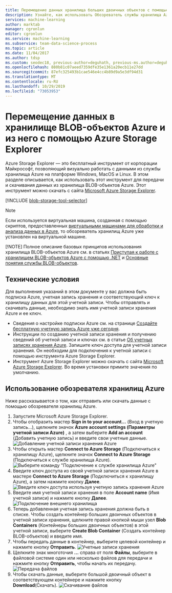 ```yaml
---
title: Перемещение данных хранилища больших двоичных объектов с помощью обозревателя службы хранилища Azure — командный процесс обработки и анализа данных
description: Узнайте, как использовать Обозреватель службы хранилища Azure для отправки и скачивания данных из хранилища BLOB-объектов Azure.
services: machine-learning
author: marktab
manager: cgronlun
editor: cgronlun
ms.service: machine-learning
ms.subservice: team-data-science-process
ms.topic: article
ms.date: 11/04/2017
ms.author: tdsp
ms.custom: seodec18, previous-author=deguhath, previous-ms.author=deguhath
ms.openlocfilehash: 880b81c07aeed7359dfe35e1361a20ecb11e27dd
ms.sourcegitcommit: 87efc325493b1cae546e4cc4b89d9a5e3df94d31
ms.translationtype: MT
ms.contentlocale: ru-RU
ms.lasthandoff: 10/29/2019
ms.locfileid: "73053953"
---
```

# <a name="move-data-to-and-from-azure-blob-storage-using-azure-storage-explorer"></a>Перемещение данных в хранилище BLOB-объектов Azure и из него с помощью Azure Storage Explorer
Azure Storage Explorer — это бесплатный инструмент от корпорации Майкрософт, позволяющий визуально работать с данными из службы хранилища Azure на платформе Windows, MacOS и Linux. В этом разделе описывается, как использовать этот инструмент для передачи и скачивания данных из хранилища BLOB-объектов Azure. Этот инструмент можно скачать с сайта [Microsoft Azure Storage Explorer](https://storageexplorer.com/).

[!INCLUDE [blob-storage-tool-selector](../../../includes/machine-learning-blob-storage-tool-selector.md)]

> [!NOTE]
> Если используется виртуальная машина, созданная с помощью скриптов, предоставленных [виртуальными машинами для обработки и анализа данных в Azure](virtual-machines.md), то обозреватель хранилищ Azure уже установлен на виртуальной машине.
> 
> [!NOTE]
> Полное описание базовых принципов использования хранилища BLOB-объектов Azure см. в статьях [Приступая к работе с хранилищем BLOB-объектов Azure с помощью .NET](../../storage/blobs/storage-dotnet-how-to-use-blobs.md) и [Основные понятия службы BLOB-объектов](https://msdn.microsoft.com/library/azure/dd179376.aspx).   
> 
> 

## <a name="prerequisites"></a>Технические условия
Для выполнения указаний в этом документе у вас должна быть подписка Azure, учетная запись хранения и соответствующий ключ к хранилищу данных для этой учетной записи. Чтобы отправлять и скачивать данные, необходимо знать имя учетной записи хранения Azure и ее ключ. 

* Сведения о настройке подписки Azure см. на странице [Создайте бесплатную учетную запись Azure уже сегодня](https://azure.microsoft.com/pricing/free-trial/).
* Инструкции по созданию учетной записи хранения и получению сведений об учетной записи и ключах см. в статье [Об учетных записях хранения Azure](../../storage/common/storage-create-storage-account.md). Запишите ключ доступа для учетной записи хранения. Он необходим для подключения к учетной записи с помощью инструмента Azure Storage Explorer.
* Инструмент Azure Storage Explorer можно скачать с сайта [Microsoft Azure Storage Explorer](https://storageexplorer.com/). Во время установки примите значения по умолчанию.

<a id="explorer"></a>

## <a name="use-azure-storage-explorer"></a>Использование обозревателя хранилищ Azure
Ниже рассказывается о том, как отправить или скачать данные с помощью обозревателя хранилищ Azure. 

1. Запустите Microsoft Azure Storage Explorer.
2. Чтобы отобразить мастер **Sign in to your account…** (Вход в учетную запись…), щелкните значок **Azure account settings (Параметры учетной записи Azure)** , а затем выберите **Add an account** (Добавить учетную запись) и введите свои учетные данные. ![Добавление учетной записи хранения Azure](./media/move-data-to-azure-blob-using-azure-storage-explorer/add-an-azure-store-account.png)
3. Чтобы открыть мастер **Connect to Azure Storage** (Подключиться к хранилищу Azure), щелкните значок **Connect to Azure Storage** (Подключиться к службе хранилища Azure). ![Выберите команду "Подключение к службе хранилища Azure"](./media/move-data-to-azure-blob-using-azure-storage-explorer/connect-to-azure-storage-1.png)
4. Введите ключ доступа из своей учетной записи хранения Azure в мастере **Connect to Azure Storage** (Подключиться к хранилищу Azure), а затем нажмите кнопку **Далее**. ![Введите ключ доступа используя учетную запись хранения Azure](./media/move-data-to-azure-blob-using-azure-storage-explorer/connect-to-azure-storage-2.png)
5. Введите имя учетной записи хранения в поле **Account name** (Имя учетной записи) и нажмите кнопку **Далее**. ![Подключение внешнего хранилища](./media/move-data-to-azure-blob-using-azure-storage-explorer/attach-external-storage.png)
6. Теперь добавленная учетная запись хранения должна быть в списке. Чтобы создать контейнер больших двоичных объектов в учетной записи хранения, щелкните правой кнопкой мыши узел **Blob Containers** (Контейнеры больших двоичных объектов) в этой учетной записи, выберите **Create Blob Container** (Создать контейнер BLOB-объектов) и введите имя.
7. Чтобы передать данные в контейнер, выберите целевой контейнер и нажмите кнопку **Отправить**. ![Учетные записи хранения](./media/move-data-to-azure-blob-using-azure-storage-explorer/storage-accounts.png)
8. Щелкните знак многоточия **…** справа от поля **Файлы**, выберите в файловой системе один или несколько файлов для передачи и нажмите кнопку **Отправить**, чтобы начать их передачу. ![Передача файлов](./media/move-data-to-azure-blob-using-azure-storage-explorer/upload-files-to-blob.png)
9. Чтобы скачать данные, выберите большой двоичный объект в соответствующем контейнере и нажмите кнопку **Download**(Скачать). ![Скачивание файлов](./media/move-data-to-azure-blob-using-azure-storage-explorer/download-files-from-blob.png)

